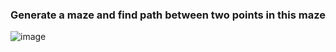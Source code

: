 <h3>Generate a maze and find path between two points in this maze</h3>

![image](https://user-images.githubusercontent.com/79852575/138569591-0b9c8f07-f544-4168-a666-043fef9b35c8.png)
